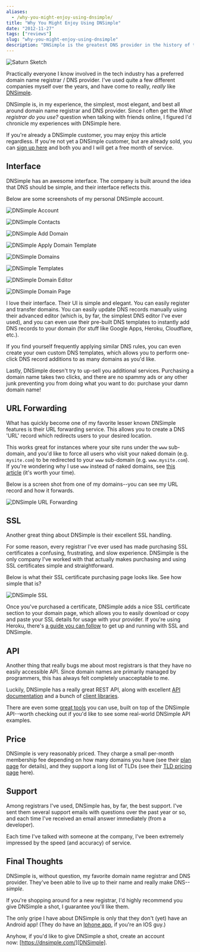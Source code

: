 ```yaml
---
aliases:
  - /why-you-might-enjoy-using-dnsimple/
title: "Why You Might Enjoy Using DNSimple"
date: "2012-11-27"
tags: ["reviews"]
slug: "why-you-might-enjoy-using-dnsimple"
description: "DNSimple is the greatest DNS provider in the history of the universe.  You'd be crazy not to use them.  Here's why."
---
```



![Saturn Sketch][]


Practically everyone I know involved in the tech industry has a preferred
domain name registrar / DNS provider.  I've used quite a few different
companies myself over the years, and have come to really, *really* like
[DNSimple][].

DNSimple is, in my experience, the simplest, most elegant, and best all around
domain name registrar and DNS provider.  Since I often get the *What registrar
do you use?* question when talking with friends online, I figured I'd chronicle
my experiences with DNSimple here.

If you're already a DNSimple customer, you may enjoy this article regardless.
If you're not yet a DNSimple customer, but are already sold, you can
[sign up here][] and both you and I will get a free month of service.


## Interface

DNSimple has an awesome interface.  The company is built around the idea that
DNS should be simple, and their interface reflects this.

Below are some screenshots of my personal DNSimple account.

![DNSimple Account][]

![DNSimple Contacts][]

![DNSimple Add Domain][]

![DNSimple Apply Domain Template][]

![DNSimple Domains][]

![DNSimple Templates][]

![DNSimple Domain Editor][]

![DNSimple Domain Page][]

I love their interface.  Their UI is simple and elegant.  You can easily
register and transfer domains.  You can easily update DNS records manually
using their advanced editor (which is, by far, the simplest DNS editor I've
ever used), and you can even use their pre-built DNS templates to instantly add
DNS records to your domain (for stuff like Google Apps, Heroku, Cloudflare,
etc.).

If you find yourself frequently applying similar DNS rules, you can even create
your own custom DNS templates, which allows you to perform one-click DNS record
additions to as many domains as you'd like.

Lastly, DNSimple doesn't try to up-sell you additional services.  Purchasing a
domain name takes two clicks, and there are no spammy ads or any other junk
preventing you from doing what you want to do: purchase your damn domain name!


## URL Forwarding

What has quickly become one of my favorite lesser known DNSimple features is
their URL forwarding service.  This allows you to create a DNS 'URL' record
which redirects users to your desired location.

This works great for instances where your site runs under the `www` sub-domain,
and you'd like to force all users who visit your naked domain (e.g.
`mysite.com`) to be redirected to your `www` sub-domain (e.g.
`www.mysite.com`).  If you're wondering why I use `www` instead of naked
domains, see [this article][] (it's worth your time).

Below is a screen shot from one of my domains--you can see my URL record and
how it forwards.

![DNSimple URL Forwarding][]


## SSL

Another great thing about DNSimple is their excellent SSL handling.

For some reason, every registrar I've ever used has made purchasing SSL
certificates a confusing, frustrating, and slow experience.  DNSimple is the
only company I've worked with that actually makes purchasing and using SSL
certificates simple and straightforward.

Below is what their SSL certificate purchasing page looks like.  See how simple
that is?

![DNSimple SSL][]

Once you've purchased a certificate, DNSimple adds a nice SSL certificate
section to your domain page, which allows you to easily download or copy and
paste your SSL details for usage with your provider.  If you're using Heroku,
there's [a guide you can follow][] to get up and running with SSL and DNSimple.


## API

Another thing that really bugs me about most registrars is that they have no
easily accessible API.  Since domain names are primarily managed by
programmers, this has always felt completely unacceptable to me.

Luckily, DNSimple has a really great REST API, along with excellent
[API documentation][] and a bunch of [client libraries][].

There are even some [great tools][] you can use, built on top of the DNSimple
API--worth checking out if you'd like to see some real-world DNSimple API
examples.


## Price

DNSimple is very reasonably priced.  They charge a small per-month membership
fee depending on how many domains you have (see their [plan page][] for
details), and they support a long list of TLDs (see their [TLD pricing page][]
here).


## Support

Among registrars I've used, DNSimple has, by far, the best support.  I've sent
them several support emails with questions over the past year or so, and each
time I've received an email answer immediately (from a developer).

Each time I've talked with someone at the company, I've been extremely
impressed by the speed (and accuracy) of service.


## Final Thoughts

DNSimple is, without question, my favorite domain name registrar and DNS
provider.  They've been able to live up to their name and really make
DNS--*simple*.

If you're shopping around for a new registrar, I'd highly recommend you give
DNSimple a shot, I guarantee you'll like them.

The only gripe I have about DNSimple is only that they don't (yet) have an
Android app!  (They do have an [Iphone app][], if you're an IOS guy.)

Anyhow, if you'd like to give DNSimple a shot, create an account
now: [https://dnsimple.com/][DNSimple].


  [Saturn Sketch]: /static/images/2012/saturn-sketch.png "Saturn Sketch"
  [DNSimple]: https://dnsimple.com/r/d9a8f0b92dfb78 "DNSimple"
  [sign up here]: https://dnsimple.com/r/d9a8f0b92dfb78 "sign up here"
  [DNSimple Account]: /static/images/2012/dnsimple-account.png "DNSimple Account"
  [DNSimple Contacts]: /static/images/2012/dnsimple-contacts.png "DNSimple Contacts"
  [DNSimple Add Domain]: /static/images/2012/dnsimple-add-domain.png "DNSimple Add Domain"
  [DNSimple Apply Domain Template]: /static/images/2012/dnsimple-apply-domain-template.png "DNSimple Apply Domain Template"
  [DNSimple Domains]: /static/images/2012/dnsimple-domains.png "DNSimple Domains"
  [DNSimple Templates]: /static/images/2012/dnsimple-templates.png "DNSimple Templates"
  [DNSimple Domain Editor]: /static/images/2012/dnsimple-domain-editor.png "DNSimple Domain Editor"
  [DNSimple Domain Page]: /static/images/2012/dnsimple-domain-page.png "DNSimple Domain Page"
  [this article]: https://devcenter.heroku.com/articles/avoiding-naked-domains-dns-arecords "Avoid Naked Domains"
  [DNSimple URL Forwarding]: /static/images/2012/dnsimple-url-forwarding.png "DNSimple URL Forwarding"
  [DNSimple SSL]: /static/images/2012/dnsimple-ssl.png "DNSimple SSL"
  [a guide you can follow]: https://devcenter.heroku.com/articles/ssl "Heroku SSL Guide"
  [API documentation]: http://developer.dnsimple.com/ "DNSimple API Documentation"
  [client libraries]: http://developer.dnsimple.com/libraries/ "DNSimple API Libraries"
  [great tools]: http://developer.dnsimple.com/tools/ "DNSimple Tools"
  [plan page]: https://dnsimple.com/plans "DNSimple Plans"
  [TLD pricing page]: https://dnsimple.com/tld-pricing "DNSimple TLD Pricing"
  [Iphone app]: https://itunes.apple.com/app/dnsimple-app/id507299306?mt=8 "DNSimple Iphone App"
